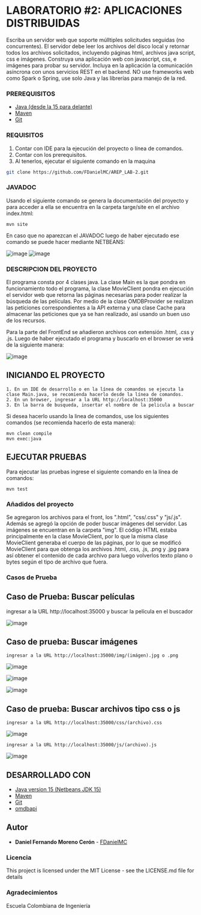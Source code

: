 # LABORATORIO #2:  APLICACIONES DISTRIBUIDAS

Escriba un servidor web que soporte múlltiples solicitudes seguidas (no concurrentes). El servidor debe leer los archivos del disco local y retornar todos los archivos solicitados, incluyendo páginas html, archivos java script, css e imágenes. Construya una aplicación web con  javascript, css, e imágenes para probar su servidor. Incluya en la aplicación la comunicación asíncrona con unos servicios REST en el backend. NO use frameworks web como Spark o Spring, use solo Java y las librerías para manejo de la red.

### PREREQUISITOS

* [Java (desde la 15 para delante)](https://www.oracle.com/co/java/technologies/downloads/) 
* [Maven](https://maven.apache.org/download.cgi) 
* [Git](https://git-scm.com/downloads) 

### REQUISITOS

1. Contar con IDE para la ejecución del proyecto o línea de comandos.
2. Contar con los prerequisitos.
3. Al tenerlos, ejecutar el siguiente comando en la maquina

```bash
git clone https://github.com/FDanielMC/AREP_LAB-2.git
```

### JAVADOC
Usando el siguiente comando se genera la documentación del proyecto y para acceder a ella se encuentra en la carpeta targe/site en el archivo index.html: 
```
mvn site
```
En caso que no aparezcan el JAVADOC luego de haber ejecutado ese comando se puede hacer mediante NETBEANS:

![image](https://github.com/FDanielMC/AREP_LAB-2/assets/123689924/c8aee78f-38c4-4a63-ad28-016ee38f8598)
![image](https://github.com/FDanielMC/AREP_LAB-2/assets/123689924/839db2ca-8927-4eb3-b217-057808a54ed0)


### DESCRIPCION DEL PROYECTO

El programa consta por 4 clases java. La clase Main es la que pondra en funcionamiento todo el programa, la clase MovieClient pondra en ejecución el servidor web que retorna las páginas necesarias para poder realizar la búsqueda de las películas. Por medio de la clase OMDBProvider se realizan las peticiones correspondientes a la API externa y una clase Cache para almacenar las peticiones que ya se han realizado, así usando un buen uso de los recursos.

Para la parte del FrontEnd se añadieron archivos con extensión .html, .css y .js. Luego de haber ejecutado el programa y buscarlo en el browser se verá de la siguiente manera:

![image](https://github.com/FDanielMC/AREP_LAB-2/assets/123689924/83e7815c-a615-4ba5-913b-d797425fabdf)


## INICIANDO EL PROYECTO

```
1. En un IDE de desarrollo o en la línea de comandos se ejecuta la clase Main.java, se recomienda hacerlo desde la línea de comandos. 
2. En un browser, ingresar a la URL http://localhost:35000
3. En la barra de busqueda, insertar el nombre de la pelicula a buscar
```

Si desea hacerlo usando la linea de comandos, use los siguientes comandos (se recomienda hacerlo de esta manera):
```
mvn clean compile
mvn exec:java
```

## EJECUTAR PRUEBAS

Para ejecutar las pruebas ingrese el siguiente comando en la línea de comandos:
```
mvn test
```

### Añadidos del proyecto

Se agregaron los archivos para el front, los ".html", "css/.css" y "js/.js". Además se agregó la opción de poder buscar imágenes del servidor. Las imágenes se encuentran en la carpeta "img". El código HTML estaba principalmente en la clase MovieClient, por lo que la misma clase MovieClient generaba el cuerpo de las páginas, por lo que se modificó MovieClient para que obtenga los archivos .html, .css, .js, .png y .jpg para así obtener el contenido de cada archivo para luego volverlos texto plano o bytes según el tipo de archivo que fuera.

### Casos de Prueba

  ## Caso de Prueba: Buscar películas
  ingresar a la URL http://localhost:35000 y buscar la película en el buscador
  
![image](https://github.com/FDanielMC/AREP_LAB-2/assets/123689924/ada73271-ef1b-4c70-ae89-23a692f3af05)

  ## Caso de prueba: Buscar imágenes
    ingresar a la URL http://localhost:35000/img/(imágen).jpg o .png
    
![image](https://github.com/FDanielMC/AREP_LAB-2/assets/123689924/f2d14b35-b9ad-44fb-9b73-ce31a9b7a56a)

![image](https://github.com/FDanielMC/AREP_LAB-2/assets/123689924/6bd4aead-5edb-409c-acb1-074a40bef437)

![image](https://github.com/FDanielMC/AREP_LAB-2/assets/123689924/890b3cdd-90df-4077-a105-3b4de41d9833)

  ## Caso de prueba: Buscar archivos tipo css o js
    ingresar a la URL http://localhost:35000/css/(archivo).css
    
![image](https://github.com/FDanielMC/AREP_LAB-2/assets/123689924/999fc892-eb96-441e-9cf3-1186a1239b02)

    ingresar a la URL http://localhost:35000/js/(archivo).js
    
![image](https://github.com/FDanielMC/AREP_LAB-2/assets/123689924/1852ce67-7e48-41d3-bb1a-6dd845339e6a)

## DESARROLLADO CON

* [Java version 15 (Netbeans JDK 15)](https://www.oracle.com/co/java/technologies/downloads/)
* [Maven](https://maven.apache.org/download.cgi)
* [Git](https://git-scm.com/downloads)
* [omdbapi](https://www.omdbapi.com)

## Autor

* **Daniel Fernando Moreno Cerón** - [FDanielMC](https://github.com/FDanielMC)

### Licencia

This project is licensed under the MIT License - see the LICENSE.md file for details

### Agradecimientos

Escuela Colombiana de Ingeniería
